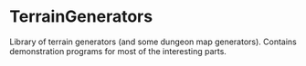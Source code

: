 TerrainGenerators
=================

Library of terrain generators (and some dungeon map generators). Contains demonstration programs for most of the interesting parts.
